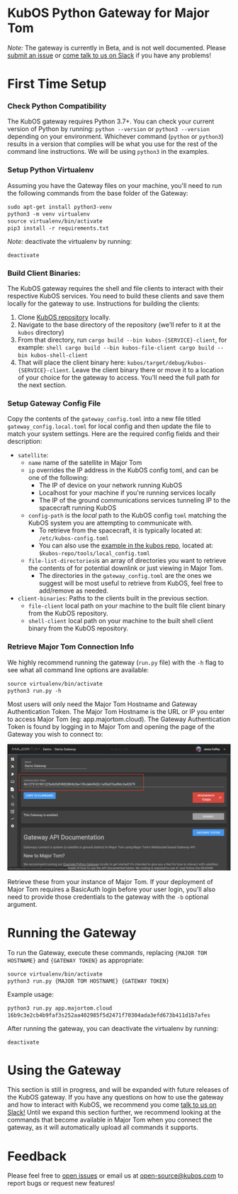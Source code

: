 # KubOS Python Gateway for Major Tom

*Note:* The gateway is currently in Beta, and is not well documented.
Please [submit an issue](https://github.com/kubos/kubos-gateway/issues/new) or
[come talk to us on Slack](https://slack.kubos.com) if you have any problems!

# First Time Setup

### Check Python Compatibility
The KubOS gateway requires Python 3.7+.
You can check your current version of Python by running:
`python --version` or `python3 --version` depending on your environment.
Whichever command (`python` or `python3`) results in a version that complies will be what you use for the rest of the command line instructions.
We will be using `python3` in the examples.

### Setup Python Virtualenv
Assuming you have the Gateway files on your machine, you'll need to run the following commands from the base folder of the Gateway:

```shell
sudo apt-get install python3-venv
python3 -m venv virtualenv
source virtualenv/bin/activate
pip3 install -r requirements.txt
```

*Note:* deactivate the virtualenv by running:
```shell
deactivate
```

### Build Client Binaries:
The KubOS gateway requires the shell and file clients to interact with their respective KubOS services.
You need to build these clients and save them locally for the gateway to use.
Instructions for building the clients:

  1. Clone [KubOS repository](https://github.com/kubos/kubos/) locally.
  1. Navigate to the base directory of the repository (we'll refer to it at the `kubos` directory)
  1. From that directory, run `cargo build --bin kubos-{SERVICE}-client`, for example:
    ```shell
    cargo build --bin kubos-file-client
    cargo build --bin kubos-shell-client
    ```
  1. That will place the client binary here: `kubos/target/debug/kubos-{SERVICE}-client`. Leave the client binary there or move it to a location of your choice for the gateway to access. You'll need the full path for the next section.

### Setup Gateway Config File
Copy the contents of the `gateway_config.toml` into a new file titled `gateway_config.local.toml` for local config
and then update the file to match your system settings.
Here are the required config fields and their description:

- `satellite`:
  - `name` name of the satellite in Major Tom
  - `ip` overrides the IP address in the KubOS config toml, and can be one of the following:
    - The IP of device on your network running KubOS
    - Localhost for your machine if you're running services locally
    - The IP of the ground communications services tunneling IP to the spacecraft running KubOS
  - `config-path` is the *local* path to the KubOS config `toml` matching the KubOS system you are attempting to communicate with.
    - To retrieve from the spacecraft, it is typically located at: `/etc/kubos-config.toml`
    - You can also use the [example in the kubos repo](https://github.com/kubos/kubos/blob/master/tools/local_config.toml), located at: `$kubos-repo/tools/local_config.toml`
  - `file-list-directories`is an array of directories you want to retrieve the contents of for potential downlink or just viewing in Major Tom.
    - The directories in the `gateway_config.toml` are the ones we suggest will be most useful to retrieve from KubOS, feel free to add/remove as needed.
- `client-binaries`: Paths to the clients built in the previous section.
  - `file-client` local path on your machine to the built file client binary from the KubOS repository.
  - `shell-client` local path on your machine to the built shell client binary from the KubOS repository.


### Retrieve Major Tom Connection Info
We highly recommend running the gateway (`run.py` file) with the `-h` flag to see what all command line options are available:
```shell
source virtualenv/bin/activate
python3 run.py -h
```
Most users will only need the Major Tom Hostname and Gateway Authentication Token.
The Major Tom Hostname is the URL or IP you enter to access Major Tom (eg: app.majortom.cloud).
The Gateway Authentication Token is found by logging in to Major Tom and opening the page of the Gateway you wish to connect to:

![Gateway Page](doc-images/gateway_page.png "Gateway Page in Major Tom")

Retrieve these from your instance of Major Tom.
If your deployment of Major Tom requires a BasicAuth login before your user login,
you'll also need to provide those credentials to the gateway with the `-b` optional argument.

# Running the Gateway
To run the Gateway, execute these commands,
replacing `{MAJOR TOM HOSTNAME}` and `{GATEWAY TOKEN}` as appropriate:

```shell
source virtualenv/bin/activate
python3 run.py {MAJOR TOM HOSTNAME} {GATEWAY TOKEN}
```

Example usage:

```shell
python3 run.py app.majortom.cloud 16b9c3e2cb4b9faf3s252aa402985f5d2471f70304ada3efd673b411d1b7afes
```

After running the gateway, you can deactivate the virtualenv by running:
```shell
deactivate
```

# Using the Gateway
This section is still in progress, and will be expanded with future releases of the KubOS gateway.
If you have any questions on how to use the gateway and how to interact with KubOS,
we recommend you come [talk to us on Slack!](https://slack.kubos.com)
Until we expand this section further,
we recommend looking at the commands that become available in Major Tom when you connect the gateway,
as it will automatically upload all commands it supports.

# Feedback
Please feel free to [open issues](https://github.com/kubos/kubos-gateway/issues) or email us at open-source@kubos.com to report bugs or request new features!
